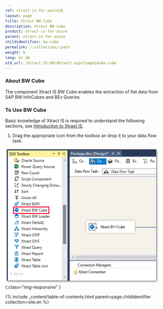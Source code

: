 ```yaml
---
ref: xtract-is-for-azure16
layout: page
title: Xtract BW Cube
description: Xtract BW Cube
product: xtract-is-for-azure
parent: xtract-is-for-azure
childidentifier: bw-cube
permalink: /:collection/:path
weight: 6
lang: en_GB
old_url: /Xtract-IS-EN/default.aspx?pageid=bw-cube
---
```

### About BW Cube
The component Xtract IS BW Cube enables the extraction of flat data from SAP BW InfoCubes and BEx Queries.

### To Use BW Cube
Basic knowledge of Xtract IS is required to understand the following sections, see [Introduction to Xtraxt IS](./introduction).

1. Drag the appropriate icon from the toolbox an drop it to your data flow task.

![BWCube](/img/content/BWCube.png){:class="img-responsive" }

{% include _content/table-of-contents.html parent=page.childidentifier collection=site.en %}